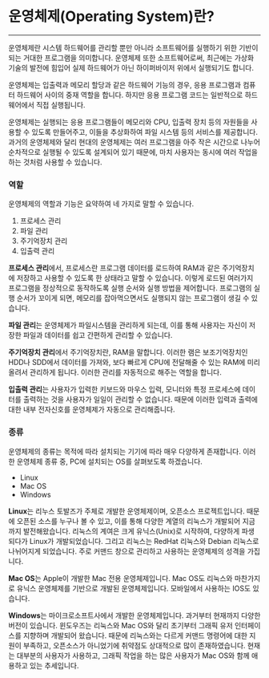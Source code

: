 # 운영체제(Operating System)란?

---

운영체제란 시스템 하드웨어를 관리할 뿐만 아니라 소프트웨어를 실행하기 위한 기반이 되는 거대한 프로그램을 의미합니다. 운영체제 또한 소프트웨어로써, 최근에는 가상화 기술의 발전에 힘입어 실제 하드웨어가 아닌 하이퍼바이저 위에서 실행되기도 합니다.

운영체제는 입출력과 메모리 할당과 같은 하드웨어 기능의 경우, 응용 프로그램과 컴퓨터 하드웨어 사이의 중재 역할을 합니다. 하지만 응용 프로그램 코드는 일반적으로 하드웨어에서 직접 실행됩니다.

운영체제는 실행되는 응용 프로그램들이 메모리와 CPU, 입출력 장치 등의 자원들을 사용할 수 있도록 만들어주고, 이들을 추상화하여 파일 시스템 등의 서비스를 제공합니다. 과거의 운영체제와 달리 현대의 운영체제는 여러 프로그램을 아주 작은 시간으로 나누어 순차적으로 실행될 수 있도록 설계되어 있기 때문에, 마치 사용자는 동시에 여러 작업을 하는 것처럼 사용할 수 있습니다.

### 역할

운영체제의 역할과 기능은 요약하여 네 가지로 말할 수 있습니다.

1. 프로세스 관리
2. 파일 관리
3. 주기억장치 관리
4. 입출력 관리

**프로세스 관리**에서, 프로세스란 프로그램 데이터를 로드하여 RAM과 같은 주기억장치에 저장하고 사용할 수 있도록 한 상태라고 말할 수 있습니다. 이렇게 로드된 여러가지 프로그램을 정상적으로 동작하도록 실행 순서와 실행 방법을 제어합니다. 프로그램의 실행 순서가 꼬이게 되면, 메모리를 잡아먹으면서도 실행되지 않는 프로그램이 생길 수 있습니다.

**파일 관리**는 운영체제가 파일시스템을 관리하게 되는데, 이를 통해 사용자는 자신이 저장한 파일과 데이터를 쉽고 간편하게 관리할 수 있습니다.

**주기억장치 관리**에서 주기억장치란, RAM을 말합니다. 이러한 램은 보조기억장치인 HDD나 SDD에서 데이터를 가져와, 보다 빠르게 CPU에 전달해줄 수 있는 RAM에 미리 올려서 관리하게 됩니다. 이러한 관리를 자동적으로 해주는 역할을 합니다.

**입출력 관리**는 사용자가 입력한 키보드와 마우스 입력, 모니터와 특정 프로세스에 데이터를 출력하는 것을 사용자가 일일이 관리할 수 없습니다. 때문에 이러한 입력과 출력에 대한 내부 전자신호를 운영체제가 자동으로 관리해줍니다.

### 종류

운영체제의 종류는 목적에 따라 설치되는 기기에 따라 매우 다양하게 존재합니다. 이러한 운영체제 종류 중, PC에 설치되는 OS를 살펴보도록 하겠습니다.

- Linux
- Mac OS
- Windows

**Linux**는 리누스 토발즈가 주체로 개발한 운영체제이며, 오픈소스 프로젝트입니다. 때문에 오픈된 소스를 누구나 볼 수 있고, 이를 통해 다양한 계열의 리눅스가 개발되어 지금까지 발전해왔습니다. 리눅스의 계여은 크게 유닉스(Unix)로 시작하여, 다양하게 파생되다가 Linux가 개발되었습니다. 그리고 리눅스는 RedHat 리눅스와 Debian 리눅스로 나뉘어지게 되었습니다. 주로 커맨드 창으로 관리하고 사용하는 운영체제의 성격을 가집니다.

**Mac OS**는 Apple이 개발한 Mac 전용 운영체제입니다. Mac OS도 리눅스와 마찬가지로 유닉스 운영체제를 기반으로 개발된 운영체제입니다. 모바일에서 사용하는 IOS도 있습니다.

**Windows**는 마이크로소프트사에서 개발한 운영체제입니다. 과거부터 현재까지 다양한 버전이 있습니다. 윈도우즈는 리눅스와 Mac OS와 달리 초기부터 그래픽 유저 인터페이스를 지향하며 개발되어 왔습니다. 때문에 리눅스와는 다르게 커맨드 명령어에 대한 지원이 부족하고, 오픈소스가 아니었기에 취약점도 상대적으로 많이 존재하였습니다. 현재는 대부분의 사용자가 사용하고, 그래픽 작업을 하는 많은 사용자가 Mac OS와 함께 애용하고 있는 추세입니다.
